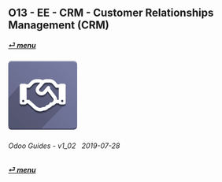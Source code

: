 ## O13 - EE - CRM - Customer Relationships Management (CRM)
#### [_&#x23CE; menu_](/en-uk/o13/ee/en-uk-o13-ee-guides-menu.md)  
### ![crm](/doc/img/crm.png)
	
###### Odoo Guides - v1_02 &nbsp; 2019-07-28  
**[_&#x23CE; menu_](/en-uk/o13/ee/en-uk-o13-ee-guides-menu.md)**  


